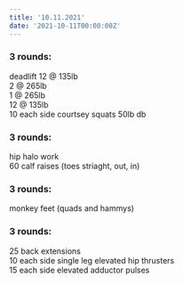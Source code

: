 ```yaml
---
title: '10.11.2021'
date: '2021-10-11T00:00:00Z'
---
```


### 3 rounds:  
deadlift
    12 @ 135lb      
    2 @ 265lb    
    1 @ 265lb    
    12 @ 135lb    
10 each side courtsey squats 50lb db              

### 3 rounds:  
hip halo work        
60 calf raises (toes striaght, out, in)    

### 3 rounds:  
monkey feet (quads and hammys)    

### 3 rounds:  
25 back extensions    
10 each side single leg elevated hip thrusters   
15 each side elevated adductor pulses   